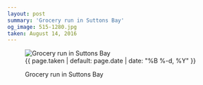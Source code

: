 ```yaml
---
layout: post
summary: 'Grocery run in Suttons Bay'
og_image: 515-1280.jpg
taken: August 14, 2016
---
```


<figure class="post" data-src="{{ site.assets_url }}/{{ page.og_image }}">
<img alt="Grocery run in Suttons Bay" sizes="(min-width: 700px) 50vw, calc(100vw - 2rem)" src="{{ site.assets_url }}/515-640.jpg" srcset="{{ site.assets_url }}/515-320.jpg 320w, {{ site.assets_url }}/515-640.jpg 640w, {{ site.assets_url }}/515-960.jpg 960w, {{ site.assets_url }}/515-1280.jpg 1280w"/>
<figcaption>
<time>{{ page.taken | default: page.date | date: "%B %-d, %Y" }}</time>
<p>Grocery run in Suttons Bay</p>
</figcaption>
</figure>
